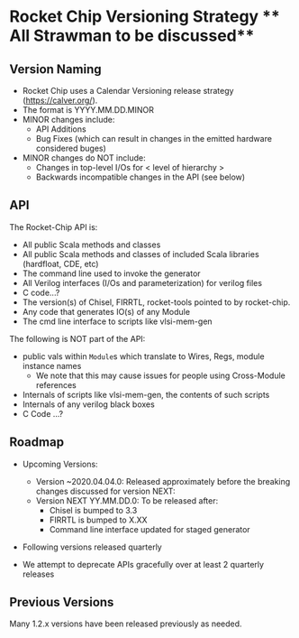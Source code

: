 Rocket Chip Versioning Strategy ** All Strawman to be discussed**
===============================

Version Naming
--------------

* Rocket Chip uses a Calendar Versioning release strategy (https://calver.org/).
* The format is YYYY.MM.DD.MINOR
* MINOR changes include:
  * API Additions
  * Bug Fixes (which can result in changes in the emitted hardware considered buges)
* MINOR changes do NOT include:
  * Changes in top-level I/Os for < level of hierarchy >
  * Backwards incompatible changes in the API (see below)

API
---

The Rocket-Chip API is: 
  * All public Scala methods and classes
  * All public Scala methods and classes of included Scala libraries (hardfloat, CDE, etc)
  * The command line used to invoke the generator
  * All Verilog interfaces (I/Os and parameterization) for verilog files
  * C code...?
  * The version(s) of Chisel, FIRRTL, rocket-tools pointed to by rocket-chip.
  * Any code that generates IO(s) of any Module
  * The cmd line interface to scripts like vlsi-mem-gen

The following is NOT part of the API:
  * public vals within `Module`s which translate to Wires, Regs, module instance names
    * We note that this may cause issues for people using Cross-Module references
  * Internals of scripts like vlsi-mem-gen, the contents of such scripts
  * Internals of any verilog black boxes
  * C Code ...?
      
Roadmap
-------

* Upcoming Versions:

  - Version ~2020.04.04.0: Released approximately before the breaking changes discussed for version NEXT:
  - Version NEXT YY.MM.DD.0: To be released after:
    - Chisel is bumped to 3.3
    - FIRRTL is bumped to X.XX
    - Command line interface updated for staged generator
    
* Following versions released quarterly

* We attempt to deprecate APIs gracefully over at least 2 quarterly releases

Previous Versions
-----------------

Many 1.2.x versions have been released previously as needed.

